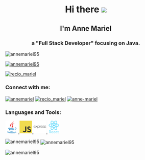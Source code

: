 <h1 align="center">Hi there <img src="https://media.giphy.com/media/hvRJCLFzcasrR4ia7z/giphy.gif" width="29px"></h1>
<h2 align="center">I'm Anne Mariel</h2>
<h3 align="center">a "Full Stack Developer" focusing on Java.</h3>

<p align="left"> <img src="https://komarev.com/ghpvc/?username=annemariel95&label=Profile%20views&color=0e75b6&style=flat" alt="annemariel95" /> </p>

<p align="left"> <a href="https://github.com/ryo-ma/github-profile-trophy"><img src="https://github-profile-trophy.vercel.app/?username=annemariel95" alt="annemariel95" /></a> </p>

<p align="left"> <a href="https://twitter.com/recio_mariel" target="blank"><img src="https://img.shields.io/twitter/follow/recio_mariel?logo=twitter&style=for-the-badge" alt="recio_mariel" /></a> </p>


<h3 align="left">Connect with me:</h3>
<p align="left">
<a href="https://dev.to/annemariel" target="blank"><img align="center" src="https://raw.githubusercontent.com/rahuldkjain/github-profile-readme-generator/master/src/images/icons/Social/devto.svg" alt="annemariel" height="30" width="40" /></a>
<a href="https://twitter.com/recio_mariel" target="blank"><img align="center" src="https://raw.githubusercontent.com/rahuldkjain/github-profile-readme-generator/master/src/images/icons/Social/twitter.svg" alt="recio_mariel" height="30" width="40" /></a>
<a href="https://linkedin.com/in/anne-mariel" target="blank"><img align="center" src="https://raw.githubusercontent.com/rahuldkjain/github-profile-readme-generator/master/src/images/icons/Social/linked-in-alt.svg" alt="anne-mariel" height="30" width="40" /></a>


<h3 align="left">Languages and Tools:</h3>
<p align="left">
    <a href="https://java.com" target="_blank" rel="noreferrer"> <img src="https://raw.githubusercontent.com/devicons/devicon/master/icons/java/java-original.svg" alt="express" width="40" height="40"/> </a>
    <a href="https://developer.mozilla.org/en-US/docs/Web/JavaScript" target="_blank" rel="noreferrer"> <img src="https://raw.githubusercontent.com/devicons/devicon/master/icons/javascript/javascript-original.svg" alt="javascript" width="40" height="40"/> </a>
    <a href="https://expressjs.com" target="_blank" rel="noreferrer"> <img src="https://raw.githubusercontent.com/devicons/devicon/master/icons/express/express-original-wordmark.svg" alt="express" width="40" height="40"/> </a>
   <a href="https://reactjs.org/" target="_blank" rel="noreferrer"> <img src="https://raw.githubusercontent.com/devicons/devicon/master/icons/react/react-original-wordmark.svg" alt="react" width="40" height="40"/> </a>
</p>

<p><img align="left" src="https://github-readme-stats.vercel.app/api/top-langs?username=annemariel95&show_icons=true&locale=en&layout=compact" alt="annemariel95" /></p>

<p>&nbsp;<img align="center" src="https://github-readme-stats.vercel.app/api?username=annemariel95&show_icons=true&locale=en" alt="annemariel95" /></p>

<p><img align="center" src="https://github-readme-streak-stats.herokuapp.com/?user=annemariel95&" alt="annemariel95" /></p>

